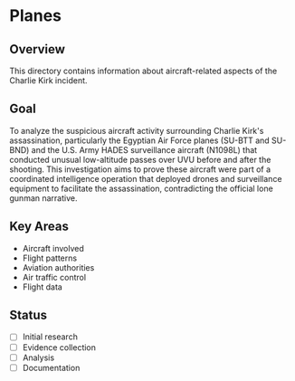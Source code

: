 # Planes

## Overview
This directory contains information about aircraft-related aspects of the Charlie Kirk incident.

## Goal
To analyze the suspicious aircraft activity surrounding Charlie Kirk's assassination, particularly the Egyptian Air Force planes (SU-BTT and SU-BND) and the U.S. Army HADES surveillance aircraft (N1098L) that conducted unusual low-altitude passes over UVU before and after the shooting. This investigation aims to prove these aircraft were part of a coordinated intelligence operation that deployed drones and surveillance equipment to facilitate the assassination, contradicting the official lone gunman narrative.

## Key Areas
- Aircraft involved
- Flight patterns
- Aviation authorities
- Air traffic control
- Flight data

## Status
- [ ] Initial research
- [ ] Evidence collection
- [ ] Analysis
- [ ] Documentation
